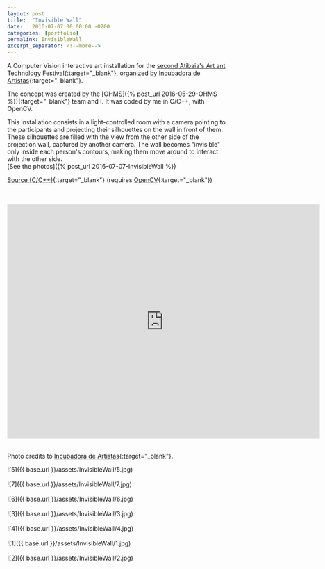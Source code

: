 ```yaml
---
layout: post
title:  "Invisible Wall"
date:   2016-07-07 00:00:00 -0200
categories: [portfolio]
permalink: InvisibleWall
excerpt_separator: <!--more-->
---
```

A Computer Vision interactive art installation for the [second Atibaia's Art ant Technology Festival](http://atibaia.flab.space/){:target="_blank"}, organized by [Incubadora de Artistas](http://www.incubadoradeartistas.com.br/){:target="_blank"}.

The concept was created by the [OHMS]({% post_url 2016-05-29-OHMS %}){:target="_blank"} team and I. It was coded by me in <span class = "skill">C</span>/<span class = "skill">C++</span>, with <span class = "skill">OpenCV</span>.

This installation consists in a light-controlled room with a camera pointing to the participants and projecting their silhouettes on the wall in front of them. These silhouettes are filled with the view from the other side of the projection wall, captured by another camera. The wall becomes "invisible" only inside each person's contours, making them move around to interact with the other side.
<br>[See the photos]({% post_url 2016-07-07-InvisibleWall %})

[Source (C/C++)](https://github.com/anlutfi/invisiblewall){:target="_blank"} (requires [OpenCV](http://opencv.org/){:target="_blank"})
<!--more--><br><br>
<iframe src="https://player.vimeo.com/video/171016171?byline=0" width="720" height="540" frameborder="0" webkitallowfullscreen mozallowfullscreen allowfullscreen></iframe><br><br>

Photo credits to [Incubadora de Artistas](http://www.incubadoradeartistas.com.br/){:target="_blank"}.

![5]({{ base.url }}/assets/InvisibleWall/5.jpg)<br><br>
![7]({{ base.url }}/assets/InvisibleWall/7.jpg)<br><br>
![6]({{ base.url }}/assets/InvisibleWall/6.jpg)<br><br>
![3]({{ base.url }}/assets/InvisibleWall/3.jpg)<br><br>
![4]({{ base.url }}/assets/InvisibleWall/4.jpg)<br><br>
![1]({{ base.url }}/assets/InvisibleWall/1.jpg)<br><br>
![2]({{ base.url }}/assets/InvisibleWall/2.jpg)

